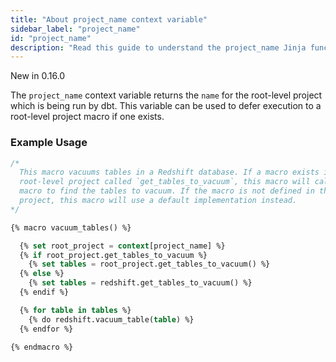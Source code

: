 ```yaml
---
title: "About project_name context variable"
sidebar_label: "project_name"
id: "project_name"
description: "Read this guide to understand the project_name Jinja function in dbt."
---
```


<Changelog>New in 0.16.0</Changelog>

The `project_name` context variable returns the `name` for the root-level project
which is being run by dbt. This variable can be used to defer execution to a
root-level project macro if one exists.

### Example Usage

<File name="redshift/macros/helper.sql">

```sql
/*
  This macro vacuums tables in a Redshift database. If a macro exists in the
  root-level project called `get_tables_to_vacuum`, this macro will call _that_
  macro to find the tables to vacuum. If the macro is not defined in the root
  project, this macro will use a default implementation instead.
*/

{% macro vacuum_tables() %}

  {% set root_project = context[project_name] %}
  {% if root_project.get_tables_to_vacuum %}
    {% set tables = root_project.get_tables_to_vacuum() %}
  {% else %}
    {% set tables = redshift.get_tables_to_vacuum() %}
  {% endif %}

  {% for table in tables %}
    {% do redshift.vacuum_table(table) %}
  {% endfor %}

{% endmacro %}
```


</File>
